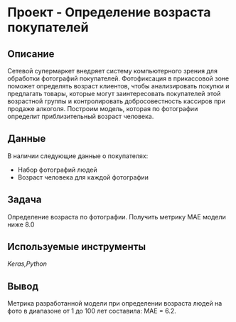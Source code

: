 # Проект - Определение возраста покупателей

## Описание

Сетевой супермаркет внедряет систему компьютерного зрения для обработки фотографий покупателей. Фотофиксация в прикассовой зоне поможет определять возраст клиентов, чтобы анализировать покупки и предлагать товары, которые могут заинтересовать покупателей этой возрастной группы и контролировать добросовестность кассиров при продаже алкоголя. Построим модель, которая по фотографии определит приблизительный возраст человека.


## Данные

В наличии следующие данные о покупателях:
- Набор фотографий людей
- Возраст человека для каждой фотографии


## Задача

Определение возраста по фотографии. Получить метрику MAE модели ниже 8.0

## Используемые инструменты
*Keras,Python*


## Вывод
Метрика разработанной модели при определении возраста людей на фото в диапазоне от 1 до 100 лет составила: MAE = 6.2.
